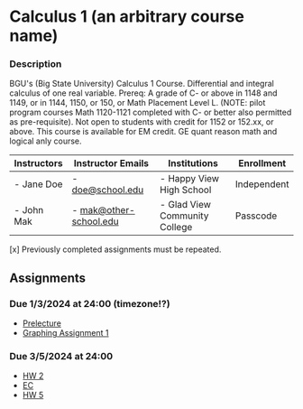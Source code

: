 # Calculus 1 (an arbitrary course name)
### Description
BGU's (Big State University) Calculus 1 Course. Differential and integral calculus of one real variable. Prereq: A grade of C- or above in 1148 and 1149, or in 1144, 1150, or 150, or Math Placement Level L. (NOTE: pilot program courses Math 1120-1121 completed with C- or better also permitted as pre-requisite). Not open to students with credit for 1152 or 152.xx, or above. This course is available for EM credit. GE quant reason math and logical anly course.

| Instructors      | Instructor Emails        | Institutions                  | Enrollment  |
|------------------|--------------------------|-------------------------------|-------------|
| - Jane Doe       | - doe@school.edu         | - Happy View High School      | Independent |
| - John Mak       | - mak@other-school.edu   | - Glad View Community College | Passcode    |

[x] Previously completed assignments must be repeated.

## Assignments
### Due 1/3/2024 at 24:00 (timezone!?)
- [Prelecture](https://ximera.osu.edu/mooculus/calculus1/understandingFunctions/breakGround)
- [Graphing Assignment 1](https://www.desmos.com/calculator)
### Due 3/5/2024 at 24:00 
- [HW 2](https://www.geogebra.org)
- [EC](https://www.youtube.com/playlist?list=YOUR_PLAYLIST_ID)
- [HW 5](https://www.geogebra.org/classic)
